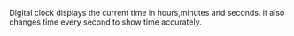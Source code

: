 Digital clock displays the current time in hours,minutes and seconds.
it also changes time every second to show time accurately.
